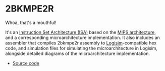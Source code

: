 # 2BKMPE2R

Whoa, that's a mouthful!

It's an [Instruction Set Architecture (ISA)](https://en.wikipedia.org/wiki/Instruction_set_architecture) based on the [MIPS architecture](https://en.wikipedia.org/wiki/MIPS_architecture), and a corresponding microarchitecture implementation. It also includes an assembler that compiles 2bkmpe2r assembly to [Logisim](http://www.cburch.com/logisim/)-compatible hex code, and simulation files for simulating the microarchitecture in Logisim, alongside detailed diagrams of the microarchitecture implementation.

- [Source code](https://github.com/paglobal/2bkmpe2r-microprocessor)
